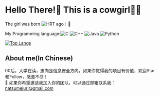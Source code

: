 # Hello There!👋 This is a cowgirl🏳️‍⚧️

<!--
**natsumejuri/natsumejuri** is a ✨ _special_ ✨ repository because its `README.md` (this file) appears on your GitHub profile.

Here are some ideas to get you started:

- 🔭 I’m currently working on ...
- 🌱 I’m currently learning ...
- 👯 I’m looking to collaborate on ...
- 🤔 I’m looking for help with ...
- 💬 Ask me about ...
- 📫 How to reach me: ...
- 😄 Pronouns: ...
- ⚡ Fun fact: ...
-->

The girl was born ![HRT](https://img.shields.io/endpoint?url=https://natsumejuri.github.io/date-badge/output/badge.json) ago！🎉

My Programming language:![C](https://img.shields.io/badge/C-00599C.svg?logo=c&logoColor=white) ![C++](https://img.shields.io/badge/C++-00599C.svg?logo=c%2B%2B&logoColor=white) ![Java](https://img.shields.io/badge/Java-ED8B00.svg?logo=java&logoColor=white) ![Python](https://img.shields.io/badge/Python-14354C.svg?logo=python&logoColor=white)

[![Top Langs](https://github-readme-stats.vercel.app/api/top-langs/?username=natsumejuri)](https://github.com/anuraghazra/github-readme-stats)

## About me(In Chinese)
  00后，大学在读，志向是信息安全方向。如果你觉得我的项目有价值，欢迎Star和Follow，感激不尽！  
  📮 如果你希望邀请我加入你的团队，可以通过邮箱联系我：natsumejuri@gmail.com  
